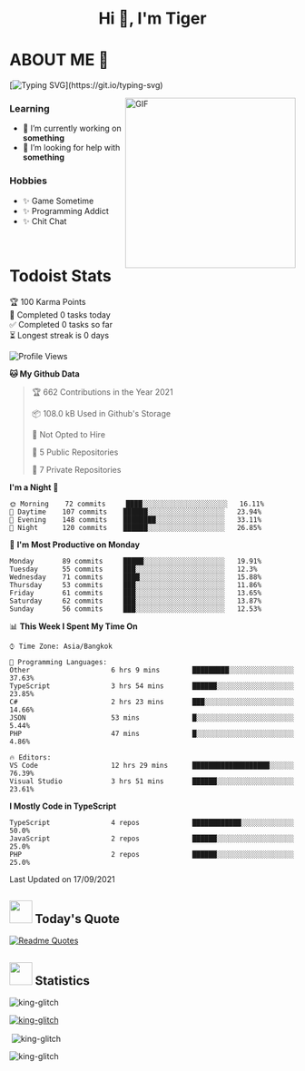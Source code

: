 <h1 align="center">Hi 👋, I'm Tiger</h1>




# ABOUT ME 💬

[![Typing SVG](https://readme-typing-svg.herokuapp.com?color=22F771&vCenter=true&lines=A+perssionate+developer+from+nowhere.)](https://git.io/typing-svg)

<img hight="200px" width="300px" alt="GIF" align="right" src="https://media.giphy.com/media/LmNwrBhejkK9EFP504/giphy.gif">

### Learning
- 🔭 I’m currently working on **something**
- 🤝 I’m looking for help with **something**

### Hobbies
- ✨ Game Sometime
- ✨ Programming Addict
- ✨ Chit Chat

</br>


# Todoist Stats

<!-- TODO-IST:START -->
🏆  100 Karma Points           
🌸  Completed 0 tasks today           
✅  Completed 0 tasks so far           
⏳  Longest streak is 0 days
<!-- TODO-IST:END -->

<!--START_SECTION:waka-->
![Profile Views](http://img.shields.io/badge/Profile%20Views-0-blue)

**🐱 My Github Data** 

> 🏆 662 Contributions in the Year 2021
 > 
> 📦 108.0 kB Used in Github's Storage 
 > 
> 🚫 Not Opted to Hire
 > 
> 📜 5 Public Repositories 
 > 
> 🔑 7 Private Repositories  
 > 
**I'm a Night 🦉** 

```text
🌞 Morning    72 commits     ████░░░░░░░░░░░░░░░░░░░░░   16.11% 
🌆 Daytime    107 commits    ██████░░░░░░░░░░░░░░░░░░░   23.94% 
🌃 Evening    148 commits    ████████░░░░░░░░░░░░░░░░░   33.11% 
🌙 Night      120 commits    ██████░░░░░░░░░░░░░░░░░░░   26.85%

```
📅 **I'm Most Productive on Monday** 

```text
Monday       89 commits     █████░░░░░░░░░░░░░░░░░░░░   19.91% 
Tuesday      55 commits     ███░░░░░░░░░░░░░░░░░░░░░░   12.3% 
Wednesday    71 commits     ████░░░░░░░░░░░░░░░░░░░░░   15.88% 
Thursday     53 commits     ███░░░░░░░░░░░░░░░░░░░░░░   11.86% 
Friday       61 commits     ███░░░░░░░░░░░░░░░░░░░░░░   13.65% 
Saturday     62 commits     ███░░░░░░░░░░░░░░░░░░░░░░   13.87% 
Sunday       56 commits     ███░░░░░░░░░░░░░░░░░░░░░░   12.53%

```


📊 **This Week I Spent My Time On** 

```text
⌚︎ Time Zone: Asia/Bangkok

💬 Programming Languages: 
Other                    6 hrs 9 mins        █████████░░░░░░░░░░░░░░░░   37.63% 
TypeScript               3 hrs 54 mins       ██████░░░░░░░░░░░░░░░░░░░   23.85% 
C#                       2 hrs 23 mins       ███░░░░░░░░░░░░░░░░░░░░░░   14.66% 
JSON                     53 mins             █░░░░░░░░░░░░░░░░░░░░░░░░   5.44% 
PHP                      47 mins             █░░░░░░░░░░░░░░░░░░░░░░░░   4.86%

🔥 Editors: 
VS Code                  12 hrs 29 mins      ███████████████████░░░░░░   76.39% 
Visual Studio            3 hrs 51 mins       ██████░░░░░░░░░░░░░░░░░░░   23.61%

```

**I Mostly Code in TypeScript** 

```text
TypeScript               4 repos             ████████████░░░░░░░░░░░░░   50.0% 
JavaScript               2 repos             ██████░░░░░░░░░░░░░░░░░░░   25.0% 
PHP                      2 repos             ██████░░░░░░░░░░░░░░░░░░░   25.0%

```



 Last Updated on 17/09/2021
<!--END_SECTION:waka-->


## <img height="40" src="https://raw.githubusercontent.com/innng/innng/master/assets/kyubey.gif"/> Today's Quote

[![Readme Quotes](https://quotes-github-readme.vercel.app/api?type=horizontal)](https://github.com/piyushsuthar/github-readme-quotes)

## <img height="40" src="https://raw.githubusercontent.com/innng/innng/master/assets/kyubey.gif"/> Statistics

<p align="left"> <img src="https://komarev.com/ghpvc/?username=king-glitch&label=Profile%20views&color=0e75b6&style=flat" alt="king-glitch" /> </p>

<p align="left"> <a href="https://github.com/ryo-ma/github-profile-trophy"><img src="https://github-profile-trophy.vercel.app/?username=king-glitch" alt="king-glitch" /></a> </p>

<p>&nbsp;<img align="center" src="https://github-readme-stats.vercel.app/api?username=king-glitch&show_icons=true&locale=en" alt="king-glitch" /></p>

<p><img align="center" src="https://github-readme-streak-stats.herokuapp.com/?user=king-glitch&" alt="king-glitch" /></p>
